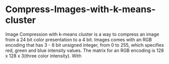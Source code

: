 # Compress-Images-with-k-means-cluster
Image Compression with k-means cluster is a way to compress an image from a 24 bit color presentation to a 4 bit.  Images comes with an RGB encoding that has 3 - 8 bit
unsigned integer, from 0 to 255, which specifies red, green and blue intensity values.  The matrix for an RGB encoding is 128 x 128 x 3(three color intensity).  With 
